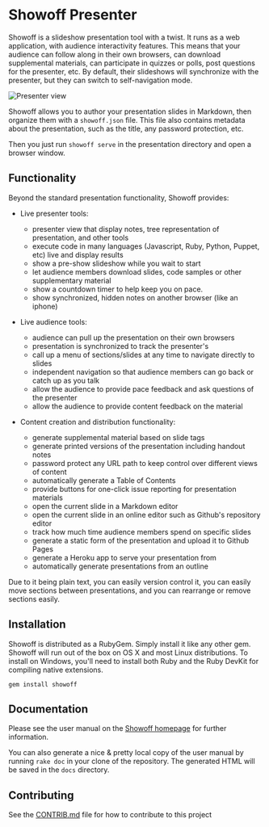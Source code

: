 # Showoff Presenter

Showoff is a slideshow presentation tool with a twist. It runs as a web application,
with audience interactivity features. This means that your audience can follow along
in their own browsers, can download supplemental materials, can participate in quizzes
or polls, post questions for the presenter, etc. By default, their slideshows will
synchronize with the presenter, but they can switch to self-navigation mode.

![Presenter view](images/presenter.png)

Showoff allows you to author your presentation slides in Markdown, then organize
them with a `showoff.json` file. This file also contains metadata about
the presentation, such as the title, any password protection, etc.

Then you just run `showoff serve` in the presentation directory and open
a browser window.


## Functionality

Beyond the standard presentation functionality, Showoff provides:

* Live presenter tools:
  * presenter view that display notes, tree representation of presentation, and other tools
  * execute code in many languages (Javascript, Ruby, Python, Puppet, etc) live and display results
  * show a pre-show slideshow while you wait to start
  * let audience members download slides, code samples or other supplementary material
  * show a countdown timer to help keep you on pace.
  * show synchronized, hidden notes on another browser (like an iphone)

* Live audience tools:
  * audience can pull up the presentation on their own browsers
  * presentation is synchronized to track the presenter's
  * call up a menu of sections/slides at any time to navigate directly to slides
  * independent navigation so that audience members can go back or catch up as you talk
  * allow the audience to provide pace feedback and ask questions of the presenter
  * allow the audience to provide content feedback on the material

* Content creation and distribution functionality:
  * generate supplemental material based on slide tags
  * generate printed versions of the presentation including handout notes
  * password protect any URL path to keep control over different views of content
  * automatically generate a Table of Contents
  * provide buttons for one-click issue reporting for presentation materials
  * open the current slide in a Markdown editor
  * open the current slide in an online editor such as Github's repository editor
  * track how much time audience members spend on specific slides
  * generate a static form of the presentation and upload it to Github Pages
  * generate a Heroku app to serve your presentation from
  * automatically generate presentations from an outline

Due to it being plain text, you can easily version control it, you can easily move
sections between presentations, and you can rearrange or remove sections easily.


## Installation

Showoff is distributed as a RubyGem. Simply install it like any other gem. Showoff
will run out of the box on OS X and most Linux distributions. To install on Windows,
you'll need to install both Ruby and the Ruby DevKit for compiling native extensions.

    gem install showoff


## Documentation

Please see the user manual on the [Showoff homepage](http://puppetlabs.github.io/showoff)
for further information.

You can also generate a nice & pretty local copy of the user manual by running
`rake doc` in your clone of the repository. The generated HTML will be saved in
the `docs` directory.


## Contributing

See the [CONTRIB.md](CONTRIB.md) file for how to contribute to this project
